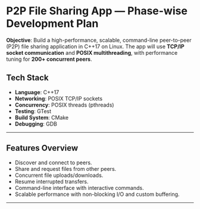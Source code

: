 # P2P File Sharing App — Phase-wise Development Plan

 **Objective**: Build a high-performance, scalable, command-line peer-to-peer (P2P) file sharing application in C++17 on Linux. The app will use **TCP/IP socket communication** and **POSIX multithreading**, with performance tuning for **200+ concurrent peers**.

## Tech Stack

* **Language**: C++17
* **Networking**: POSIX TCP/IP sockets
* **Concurrency**: POSIX threads (pthreads)
* **Testing**: GTest
* **Build System**: CMake
* **Debugging**: GDB

---

## Features Overview

* Discover and connect to peers.
* Share and request files from other peers.
* Concurrent file uploads/downloads.
* Resume interrupted transfers.
* Command-line interface with interactive commands.
* Scalable performance with non-blocking I/O and custom buffering.

---



